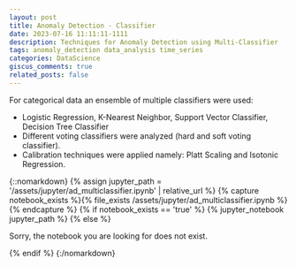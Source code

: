 ```yaml
---
layout: post
title: Anomaly Detection - Classifier
date: 2023-07-16 11:11:11-1111
description: Techniques for Anomaly Detection using Multi-Classifier
tags: anomaly_detection data_analysis time_series
categories: DataScience
giscus_comments: true
related_posts: false
---
```


For categorical data an ensemble of multiple classifiers were used:

- Logistic Regression, K-Nearest Neighbor, Support Vector Classifier, Decision Tree Classifier
- Different voting classifiers were analyzed (hard and soft voting classifier).
- Calibration techniques were applied namely: Platt Scaling and Isotonic Regression.

{::nomarkdown}
{% assign jupyter_path = '/assets/jupyter/ad_multiclassifier.ipynb' | relative_url %}
{% capture notebook_exists %}{% file_exists /assets/jupyter/ad_multiclassifier.ipynb %}{% endcapture %}
{% if notebook_exists == 'true' %}
{% jupyter_notebook jupyter_path %}
{% else %}

  <p>Sorry, the notebook you are looking for does not exist.</p>
{% endif %}
{:/nomarkdown}
